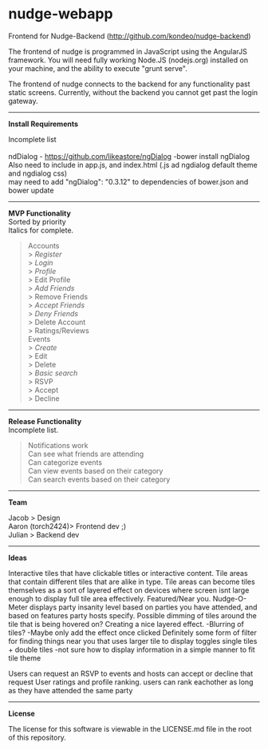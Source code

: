 nudge-webapp
============

Frontend for Nudge-Backend (http://github.com/kondeo/nudge-backend)

The frontend of nudge is programmed in JavaScript using the AngularJS framework. You will need fully working Node.JS (nodejs.org) installed on your machine, and the ability to execute "grunt serve".

The frontend of nudge connects to the backend for any functionality past static screens. Currently, without the backend you cannot get past the login gateway.

--------------

<b>Install Requirements</b><br />

Incomplete list<br />
<br />
ndDialog - https://github.com/likeastore/ngDialog
-bower install ngDialog
<br />
Also need to include in app.js, and index.html (.js ad ngdialog default theme and ngdialog css)
<br />
may need to add "ngDialog": "0.3.12" to dependencies of bower.json and bower update

--------------

<b>MVP Functionality</b><br />
Sorted by priority<br />
Italics for complete.

> Accounts<br />
	> <i>Register</i><br />
	> <i>Login</i><br />
	> <i>Profile</i><br />
	> Edit Profile<br />
	> <i>Add Friends</i><br />
	> Remove Friends<br />
	> <i>Accept Friends</i><br />
	> <i>Deny Friends</i><br />
	> Delete Account<br />
	> Ratings/Reviews<br />
> Events<br />
	> <i>Create</i><br />
	> Edit<br />
	> Delete<br />
	> <i>Basic search</i><br />
	> RSVP<br />
		> Accept<br />
		> Decline<br />

-------------

<b>Release Functionality</b><br />
Incomplete list.

> Notifications work<br />
> Can see what friends are attending<br />
> Can categorize events<br />
> Can view events based on their category<br />
> Can search events based on their category


-----------

<b>Team</b><br />

Jacob > Design<br />
Aaron (torch2424)> Frontend dev ;)<br />
Julian > Backend dev

-----------

<b>Ideas</b>

Interactive tiles that have clickable titles or interactive content.
Tile areas that contain different tiles that are alike in type.
Tile areas can become tiles themselves as a sort of layered effect on devices where screen isnt large enough to display full tile area effectively.
Featured/Near you.
Nudge-O-Meter displays party insanity level based on parties you have attended, and based on features party hosts specify.
Possible dimming of tiles around the tile that is being hovered on? Creating a nice layered effect.
  -Blurring of tiles?
  -Maybe only add the effect once clicked
Definitely some form of filter for finding things near you that uses larger tile to display toggles
single tiles + double tiles
  -not sure how to display information in a simple manner to fit tile theme

Users can request an RSVP to events and hosts can accept or decline that request
User ratings and profile ranking. users can rank eachother as long as they have attended the same party

-----------

<b>License</b>

The license for this software is viewable in the LICENSE.md file in the root of this repository.
